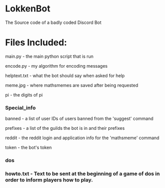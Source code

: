 # LokkenBot

The Source code of a badly coded Discord Bot

# Files Included:

main.py - the main python script that is run

encode.py - my algorithm for encoding messages

helptext.txt - what the bot should say when asked for help

meme.jpg - where mathsmemes are saved after being requested

pi - the digits of pi

<h3>Special_info</h3>
  
  banned - a list of user IDs of users banned from the 'suggest' command
  
  prefixes - a list of the guilds the bot is in and their prefixes
  
  reddit - the reddit login and application info for the 'mathsmeme' command
  
  token - the bot's token
<h3>dos<h3>
  howto.txt - Text to be sent at the beginning of a game of dos in order to inform players how to play.
